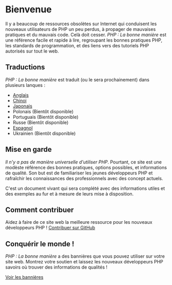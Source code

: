 # Bienvenue

Il y a beaucoup de ressources obsolètes sur Internet qui conduisent les nouveaux utilisateurs de PHP un peu perdus, à 
propager de mauvaises pratiques et du mauvais code. Celà doit cesser. _PHP : La bonne manière_ est une référence facile 
et rapide à lire, regroupant les bonnes pratiques PHP, les standards de programmation, et des liens vers des tutoriels 
PHP autorisés sur tout le web.

## Traductions

_PHP : La bonne manière_ est traduit (ou le sera prochainement) dans plusieurs lanques :

* [Anglais](http://www.phptherightway.com)
* [Chinoi](http://wulijun.github.com/php-the-right-way)
* [Japonais](http://ja.phptherightway.com)
* Polonais (Bientôt disponible)
* Portuguais (Bientôt disponible)
* Russe (Bientôt disponible)
* [Espagnol](http://es.phptherightway.com)
* Ukrainien (Bientôt disponible)

## Mise en garde

_Il n'y a pas de manière universelle d'utiliser PHP_. Pourtant, ce site est une modèste référence des bonnes pratiques,
options possibles, et informations de qualité. Son but est de familiariser les jeunes développeurs PHP et rafraîchir
les connaissances des professionnels avec des concept actuels.

C'est un document vivant qui sera complété avec des informations utiles et des exemples au fur et à mesure de leurs
mise à disposition.

## Comment contribuer

Aidez à faire de ce site web la meilleure ressource pour les nouveaux développeurs PHP ! [Contribuer sur GitHub][1]

## Conquérir le monde !

_PHP : La bonne manière_ a des bannières que vous pouvez utiliser sur votre site web. Montrez votre soutien et laissez 
les nouveaux développeurs PHP savoirs où trouver des informations de qualités !

[Voir les bannières][2]

[1]: https://github.com/codeguy/php-the-right-way/tree/gh-pages
[2]: /banners.html

